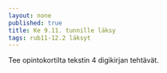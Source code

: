 ```yaml
---
layout: none
published: true
title: Ke 9.11. tunnille läksy
tags: rub11-12.2 läksyt
---
```

Tee opintokortilta tekstin 4 digikirjan tehtävät.
